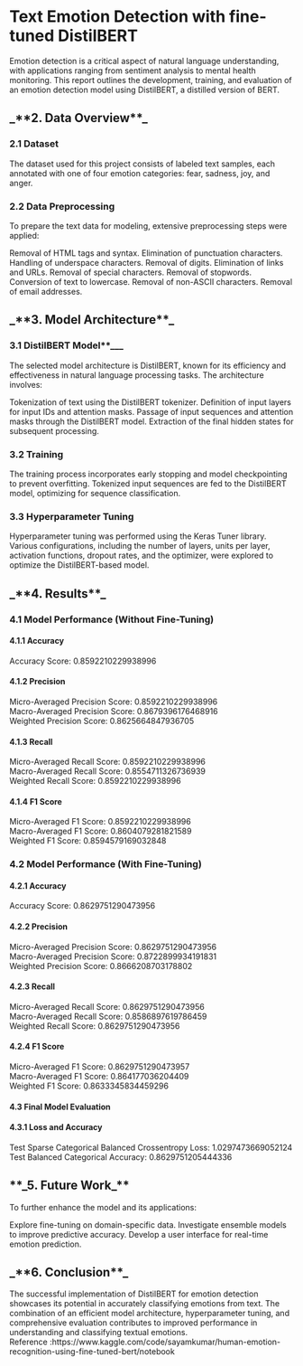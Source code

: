 <h1>Text Emotion Detection with fine-tuned DistilBERT </h1

Emotion detection is a critical aspect of natural language understanding, with applications ranging from sentiment analysis to mental health monitoring. This report outlines the development, training, and evaluation of an emotion detection model using DistilBERT, a distilled version of BERT.

<h2> _**2. Data Overview**_</h2> 
<h3>2.1 Dataset</h3>
The dataset used for this project consists of labeled text samples, each annotated with one of four emotion categories: fear, sadness, joy, and anger.

<h3>2.2 Data Preprocessing</h3>
To prepare the text data for modeling, extensive preprocessing steps were applied:

Removal of HTML tags and syntax.
Elimination of punctuation characters.
Handling of underspace characters.
Removal of digits.
Elimination of links and URLs.
Removal of special characters.
Removal of stopwords.
Conversion of text to lowercase.
Removal of non-ASCII characters.
Removal of email addresses.
<h2>_**3. Model Architecture**_</h2>
<h3>3.1 DistilBERT Model**___</h3>
The selected model architecture is DistilBERT, known for its efficiency and effectiveness in natural language processing tasks. The architecture involves:

Tokenization of text using the DistilBERT tokenizer.
Definition of input layers for input IDs and attention masks.
Passage of input sequences and attention masks through the DistilBERT model.
Extraction of the final hidden states for subsequent processing.
<h3>3.2 Training</h3>
The training process incorporates early stopping and model checkpointing to prevent overfitting. Tokenized input sequences are fed to the DistilBERT model, optimizing for sequence classification.

<h3>3.3 Hyperparameter Tuning</h3>
Hyperparameter tuning was performed using the Keras Tuner library. Various configurations, including the number of layers, units per layer, activation functions, dropout rates, and the optimizer, were explored to optimize the DistilBERT-based model.

<h2>_**4. Results**_</h2>
<h3>4.1 Model Performance (Without Fine-Tuning)</h3>
<h4>4.1.1 Accuracy</h4>
Accuracy Score: 0.8592210229938996<br>
<h4>4.1.2 Precision</h4>
Micro-Averaged Precision Score: 0.8592210229938996 <br>                                                                                                                
Macro-Averaged Precision Score: 0.8679396176468916<br>                                                                                                               
Weighted Precision Score: 0.8625664847936705<br>                                                                                                                       
<h4>4.1.3 Recall</h4>
Micro-Averaged Recall Score: 0.8592210229938996<br>
Macro-Averaged Recall Score: 0.8554711326736939<br>
Weighted Recall Score: 0.8592210229938996<br>
<h4>4.1.4 F1 Score</h4>
Micro-Averaged F1 Score: 0.8592210229938996<br>
Macro-Averaged F1 Score: 0.8604079281821589<br>
Weighted F1 Score: 0.8594579169032848<br>

<h3>4.2 Model Performance (With Fine-Tuning)</h3>
<h4>4.2.1 Accuracy</h4>
Accuracy Score: 0.8629751290473956<br>
<h4>4.2.2 Precision</h4>
Micro-Averaged Precision Score: 0.8629751290473956<br>
Macro-Averaged Precision Score: 0.8722899934191831<br>
Weighted Precision Score: 0.8666208703178802<br>
<h4>4.2.3 Recall</h4>
Micro-Averaged Recall Score: 0.8629751290473956<br>
Macro-Averaged Recall Score: 0.8586897619786459<br>
Weighted Recall Score: 0.8629751290473956<br>
<h4>4.2.4 F1 Score</h4>
Micro-Averaged F1 Score: 0.8629751290473957<br>
Macro-Averaged F1 Score: 0.864177036204409<br>
Weighted F1 Score: 		 0.8633345834459296<br>
<h4>4.3 Final Model Evaluation</h4>
<h4>4.3.1 Loss and Accuracy</h4>

Test Sparse Categorical Balanced Crossentropy Loss: 1.0297473669052124<br>
Test Balanced Categorical Accuracy: 0.8629751205444336<br>

<h2>**_5. Future Work_**</h2>
To further enhance the model and its applications:

Explore fine-tuning on domain-specific data.
Investigate ensemble models to improve predictive accuracy.
Develop a user interface for real-time emotion prediction.

<h2>_**6. Conclusion**_</h2>
The successful implementation of DistilBERT for emotion detection showcases its potential in accurately classifying emotions from text. The combination of an efficient model architecture, hyperparameter tuning, and comprehensive evaluation contributes to improved performance in understanding and classifying textual emotions.<br>
Reference :<hlink>https://www.kaggle.com/code/sayamkumar/human-emotion-recognition-using-fine-tuned-bert/notebook</hlink> 
